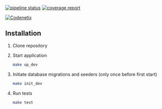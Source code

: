 [![pipeline status](https://git.codenetix.com/dms/backend/badges/master/pipeline.svg)](https://git.codenetix.com/dms/backend/commits/master)
[![coverage report](https://git.codenetix.com/dms/backend/badges/master/coverage.svg)](https://git.codenetix.com/dms/backend/commits/master)


[![Codenetix](https://www.codenetix.com/img/codenetix-logo-light.svg)](https://www.codenetix.com/)

## Installation

1. Clone repository

2. Start application
    ```bash
    make up_dev
    ```
3. Initiate database migrations and seeders (only once before first start)
    ```bash
    make init_dev
    ```
4. Run tests
    ```bash
    make test
    ```
